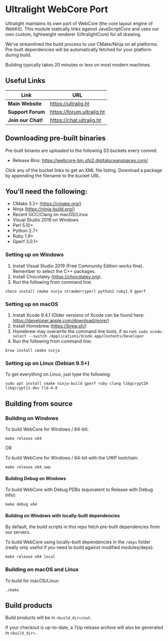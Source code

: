 # Ultralight WebCore Port

Ultralight maintains its own port of WebCore (the core layout engine of WebKit). This module statically
links against JavaScriptCore and uses our own custom, lightweight renderer (UltralightCore) for all drawing.

We've streamlined the build process to use CMake/Ninja on all platforms. Pre-built dependencies will be
automatically fetched for your platform during build.

Building typically takes 20 minutes or less on most modern machines.

## Useful Links

| Link                   | URL                                 |
| ---------------------- | ----------------------------------- |
| __Main Website__       | <https://ultralig.ht>               |
| __Support Forum__      | <https://forum.ultralig.ht>         |
| __Join our Chat!__     | <https://chat.ultralig.ht>          |

## Downloading pre-built binaries

Pre-built binares are uploaded to the following S3 buckets every commit:
 * Release Bins: https://webcore-bin.sfo2.digitaloceanspaces.com/

Click any of the bucket links to get an XML file listing. Download a package by appending the filename to the bucket URL.

## You'll need the following:

 * CMake 3.2+ (https://cmake.org/)
 * Ninja (https://ninja-build.org/)
 * Recent GCC/Clang on macOS/Linux
 * Visual Studio 2019 on Windows
 * Perl 5.10+
 * Python 2.7+
 * Ruby 1.9+
 * Gperf 3.0.1+
 
### Setting up on Windows

1. Install Visual Studio 2019 (Free Community Edition works fine). Remember to select the C++ packages.
2. Install Chocolatey (https://chocolatey.org).
3. Run the following from command line: 

```
choco install cmake ninja strawberryperl python2 ruby1.9 gperf
```

### Setting up on macOS

1. Install Xcode 9.4.1 (Older versions of Xcode can be found here: https://developer.apple.com/download/more/)
2. Install Homebrew (https://brew.sh/)
3. Homebrew may overwrite the command line tools, if so run: `sudo xcode-select --switch /Applications/Xcode.app/Contents/Developer`
3. Run the following from command line:

```
brew install cmake ninja
```
 
### Setting up on Linux (Debian 9.5+)
 
To get everything on Linux, just type the following:
 
```
sudo apt install cmake ninja-build gperf ruby clang libgcrypt20 libgcrypt11-dev lld-4.0
```
    
## Building from source
 
### Building on Windows

To build WebCore for Windows / 64-bit:

```
make release x64
```

OR

To build WebCore for Windows / 64-bit with the UWP toolchain:

```
make release x64_uwp
```

#### Building Debug on Windows

To build WebCore with Debug PDBs (equivalent to Release with Debug Info):

```
make debug x64
```

#### Building on Windows with locally-built dependencies

By default, the build scripts in this repo fetch pre-built dependencies from our servers.

To build WebCore using locally-built dependencies in the `/deps` folder (really only useful
if you need to build against modified modules/deps):

```
make release x64 local
```

### Building on macOS and Linux

To build for macOS/Linux:

```
./make
```

## Build products

Build products will be in `<build_dir>/out`.

If your checkout is up-to-date, a 7zip release archive will also be generated in `<build_dir>`.
